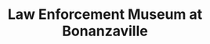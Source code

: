 ---
layout: repo
title: "Law Enforcement Museum at Bonanzaville"
id: 6225
permalink: repos/6225/
---
